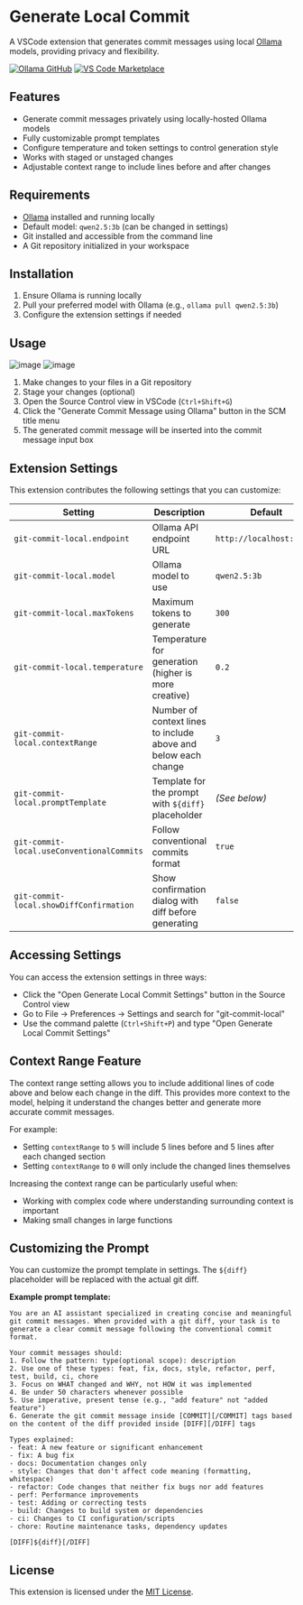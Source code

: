 # Generate Local Commit

A VSCode extension that generates commit messages using local [Ollama](https://ollama.com/) models, providing privacy and flexibility.

[![Ollama GitHub](https://img.shields.io/badge/Ollama-GitHub-181717?style=for-the-badge&logo=github)](https://github.com/ollama/ollama)
[![VS Code Marketplace](https://img.shields.io/badge/VS_Code-Marketplace-007ACC?style=for-the-badge&logo=visual-studio-code)](https://marketplace.visualstudio.com/items?itemName=falkonps.generate-local-commit)

## Features

- Generate commit messages privately using locally-hosted Ollama models
- Fully customizable prompt templates
- Configure temperature and token settings to control generation style
- Works with staged or unstaged changes
- Adjustable context range to include lines before and after changes

## Requirements

- [Ollama](https://ollama.com/) installed and running locally
- Default model: `qwen2.5:3b` (can be changed in settings)
- Git installed and accessible from the command line
- A Git repository initialized in your workspace

## Installation

1. Ensure Ollama is running locally
2. Pull your preferred model with Ollama (e.g., `ollama pull qwen2.5:3b`)
3. Configure the extension settings if needed

## Usage

![image](https://github.com/user-attachments/assets/e5413925-7c73-4eb4-95df-1e6019222136)
![image](https://github.com/user-attachments/assets/900112fa-f868-4d27-8a73-3fdaa9e390bf)

1. Make changes to your files in a Git repository
2. Stage your changes (optional)
3. Open the Source Control view in VSCode (`Ctrl+Shift+G`)
4. Click the "Generate Commit Message using Ollama" button in the SCM title menu
5. The generated commit message will be inserted into the commit message input box

## Extension Settings

This extension contributes the following settings that you can customize:

| Setting                                   | Description                                                    | Default                  |
| ----------------------------------------- | -------------------------------------------------------------- | ------------------------ |
| `git-commit-local.endpoint`               | Ollama API endpoint URL                                        | `http://localhost:11434` |
| `git-commit-local.model`                  | Ollama model to use                                            | `qwen2.5:3b`             |
| `git-commit-local.maxTokens`              | Maximum tokens to generate                                     | `300`                    |
| `git-commit-local.temperature`            | Temperature for generation (higher is more creative)           | `0.2`                    |
| `git-commit-local.contextRange`           | Number of context lines to include above and below each change | `3`                      |
| `git-commit-local.promptTemplate`         | Template for the prompt with `${diff}` placeholder             | _(See below)_            |
| `git-commit-local.useConventionalCommits` | Follow conventional commits format                             | `true`                   |
| `git-commit-local.showDiffConfirmation`   | Show confirmation dialog with diff before generating           | `false`                  |

## Accessing Settings

You can access the extension settings in three ways:

- Click the "Open Generate Local Commit Settings" button in the Source Control view
- Go to File → Preferences → Settings and search for "git-commit-local"
- Use the command palette (`Ctrl+Shift+P`) and type "Open Generate Local Commit Settings"

## Context Range Feature

The context range setting allows you to include additional lines of code above and below each change in the diff. This provides more context to the model, helping it understand the changes better and generate more accurate commit messages.

For example:

- Setting `contextRange` to `5` will include 5 lines before and 5 lines after each changed section
- Setting `contextRange` to `0` will only include the changed lines themselves

Increasing the context range can be particularly useful when:

- Working with complex code where understanding surrounding context is important
- Making small changes in large functions

## Customizing the Prompt

You can customize the prompt template in settings. The `${diff}` placeholder will be replaced with the actual git diff.

**Example prompt template:**

```
You are an AI assistant specialized in creating concise and meaningful git commit messages. When provided with a git diff, your task is to generate a clear commit message following the conventional commit format.

Your commit messages should:
1. Follow the pattern: type(optional scope): description
2. Use one of these types: feat, fix, docs, style, refactor, perf, test, build, ci, chore
3. Focus on WHAT changed and WHY, not HOW it was implemented
4. Be under 50 characters whenever possible
5. Use imperative, present tense (e.g., "add feature" not "added feature")
6. Generate the git commit message inside [COMMIT][/COMMIT] tags based on the content of the diff provided inside [DIFF][/DIFF] tags

Types explained:
- feat: A new feature or significant enhancement
- fix: A bug fix
- docs: Documentation changes only
- style: Changes that don't affect code meaning (formatting, whitespace)
- refactor: Code changes that neither fix bugs nor add features
- perf: Performance improvements
- test: Adding or correcting tests
- build: Changes to build system or dependencies
- ci: Changes to CI configuration/scripts
- chore: Routine maintenance tasks, dependency updates

[DIFF]${diff}[/DIFF]
```

## License

This extension is licensed under the [MIT License](LICENSE).
